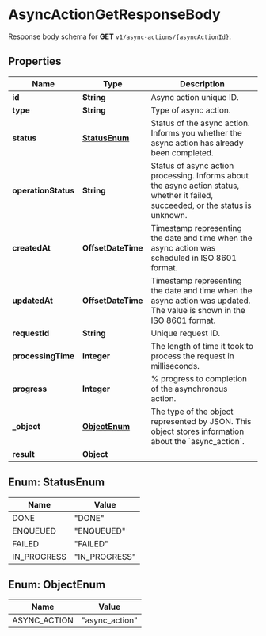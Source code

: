 

# AsyncActionGetResponseBody

Response body schema for **GET** `v1/async-actions/{asyncActionId}`.

## Properties

| Name | Type | Description |
|------------ | ------------- | ------------- |
|**id** | **String** | Async action unique ID. |
|**type** | **String** | Type of async action. |
|**status** | [**StatusEnum**](#StatusEnum) | Status of the async action. Informs you whether the async action has already been completed. |
|**operationStatus** | **String** | Status of async action processing. Informs about the async action status, whether it failed, succeeded, or the status is unknown. |
|**createdAt** | **OffsetDateTime** | Timestamp representing the date and time when the async action was scheduled in ISO 8601 format. |
|**updatedAt** | **OffsetDateTime** | Timestamp representing the date and time when the async action was updated. The value is shown in the ISO 8601 format. |
|**requestId** | **String** | Unique request ID. |
|**processingTime** | **Integer** | The length of time it took to process the request in milliseconds. |
|**progress** | **Integer** | % progress to completion of the asynchronous action. |
|**_object** | [**ObjectEnum**](#ObjectEnum) | The type of the object represented by JSON. This object stores information about the &#x60;async_action&#x60;. |
|**result** | **Object** |  |



## Enum: StatusEnum

| Name | Value |
|---- | -----|
| DONE | &quot;DONE&quot; |
| ENQUEUED | &quot;ENQUEUED&quot; |
| FAILED | &quot;FAILED&quot; |
| IN_PROGRESS | &quot;IN_PROGRESS&quot; |



## Enum: ObjectEnum

| Name | Value |
|---- | -----|
| ASYNC_ACTION | &quot;async_action&quot; |



